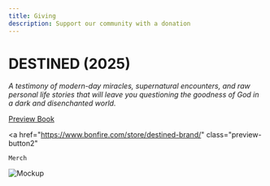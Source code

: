 ```yaml
---
title: Giving
description: Support our community with a donation
---
```


# DESTINED (2025)

*A testimony of modern-day miracles, supernatural encounters, and raw personal life stories that will leave you questioning the goodness of God in a dark and disenchanted world.*

<div class="button-container">
  <a
    href="https://destined-book.notion.site/DESTINED-2025-1b950ab615eb80fd98d2c66c2356bb78?pvs=73"
    class="preview-button"
  >
    Preview Book
  </a>

  <a
    href="https://www.bonfire.com/store/destined-brand/"
    class="preview-button2"
  >
    Merch
  </a>
</div>

![Mockup](/img/mockup.png)
